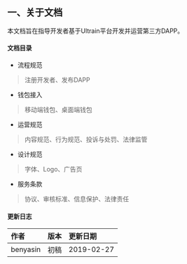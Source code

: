 ## 一、关于文档

本文档旨在指导开发者基于Ultrain平台开发并运营第三方DAPP。

#### 文档目录


* 流程规范

> 注册开发者、发布DAPP

* 钱包接入

> 移动端钱包、桌面端钱包

* 运营规范

> 内容规范、行为规范、投诉与处罚、法律监管

* 设计规范

> 字体、Logo、广告页

* 服务条款

> 协议、审核标准、信息保护、法律责任


#### 更新日志

| 作者 | 版本 | 更新日期 |
| :--- | :--- | :--- |
| benyasin | 初稿 | 2019-02-27 |




